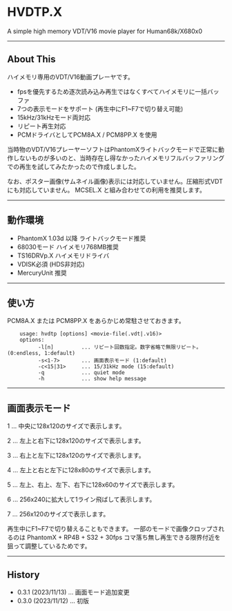 # HVDTP.X

A simple high memory VDT/V16 movie player for Human68k/X680x0

---

## About This

ハイメモリ専用のVDT/V16動画プレーヤです。

 - fpsを優先するため逐次読み込み再生ではなくすべてハイメモリに一括バッファ
 - 7つの表示モードをサポート (再生中にF1~F7で切り替え可能)
 - 15kHz/31kHzモード両対応
 - リピート再生対応 
 - PCMドライバとしてPCM8A.X / PCM8PP.X を使用

当時物のVDT/V16プレーヤーソフトはPhantomXライトバックモードで正常に動作しないものが多いのと、当時存在し得なかったハイメモリフルバッファリングでの再生を試してみたかったので作成しました。

なお、ポスター画像(サムネイル画像)表示には対応していません。圧縮形式VDTにも対応していません。
MCSEL.X と組み合わせての利用を推奨します。

---

## 動作環境

* PhantomX 1.03d 以降 ライトバックモード推奨
* 68030モード ハイメモリ768MB推奨
* TS16DRVp.X ハイメモリドライバ
* VDISK必須 (HDS非対応)
* MercuryUnit 推奨

---

## 使い方

PCM8A.X または PCM8PP.X をあらかじめ常駐させておきます。

        usage: hvdtp [options] <movie-file(.vdt|.v16)>
        options:
              -l[n]         ... リピート回数指定。数字省略で無限リピート。(0:endless, 1:default)
              -s<1-7>       ... 画面表示モード (1:default)
              -c<15|31>     ... 15/31kHz mode (15:default)
              -q            ... quiet mode
              -h            ... show help message

---

## 画面表示モード

1 ... 中央に128x120のサイズで表示します。

2 ... 左上と右下に128x120のサイズで表示します。

3 ... 右上と左下に128x120のサイズで表示します。

4 ... 左上と右と左下に128x80のサイズで表示します。

5 ... 左上、右上、左下、右下に128x60のサイズで表示します。

6 ... 256x240に拡大して1ライン飛ばして表示します。

7 ... 256x120のサイズで表示します。

再生中にF1~F7で切り替えることもできます。
一部のモードで画像クロップされるのは PhantomX + RP4B + S32 + 30fps コマ落ち無し再生できる限界付近を狙って調整しているためです。

---

## History

* 0.3.1 (2023/11/13) ... 画面モード追加変更
* 0.3.0 (2023/11/12) ... 初版
